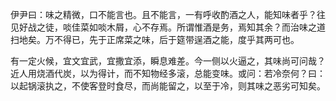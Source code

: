 伊尹曰：味之精微，口不能言也。且不能言，一有呼收酌酒之人，能知味者乎？往见好战之徒，啖佳菜如啖木屑，心不存焉。所谓惟酒是务，焉知其余？而治味之道扫地矣。万不得已，先于正席菜之味，后于筵带逞酒之能，度乎其两可也。

有一定火候，宜文宜武，宜撒宜添，瞬息难差。今一侧以火逼之，其味尚可问哉？近人用烧酒代炭，以为得计，而不知物经多滚，总能变味。或问：若冷奈何？曰：以起锅滚执之，不使客登时食尽，而尚能留之，以至于冷，则其味之恶劣可知矣。